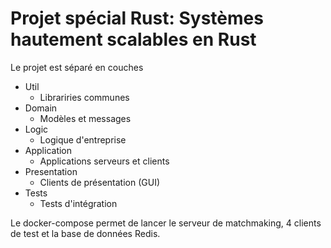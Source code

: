 # Projet spécial Rust: Systèmes hautement scalables en Rust

Le projet est séparé en couches

- Util
  - Librariries communes
- Domain
  - Modèles et messages
- Logic
  - Logique d'entreprise
- Application
  - Applications serveurs et clients
- Presentation
  - Clients de présentation (GUI)
- Tests
  - Tests d'intégration

Le docker-compose permet de lancer le serveur de matchmaking, 4 clients de test et la base de données Redis.
